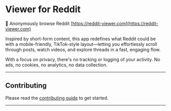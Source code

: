 # Viewer for Reddit

🙈 Anonymously browse Reddit [https://reddit-viewer.com](https://reddit-viewer.com)

Inspired by short-form content, this app redefines what Reddit could be with a mobile-friendly, TikTok-style layout—letting you effortlessly scroll through posts, watch videos, and explore threads in a fast, engaging flow.

With a focus on privacy, there's no tracking or logging of your activity. No ads, no cookies, no analytics, no data collection.

---

## Contributing

Please read the [contributing guide](/CONTRIBUTING.md) to get started.

---

